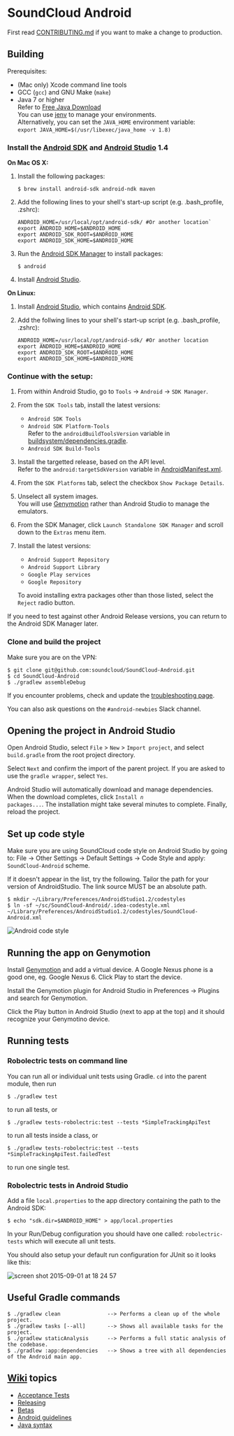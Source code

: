 # SoundCloud Android

First read [CONTRIBUTING.md](CONTRIBUTING.md) if you want to make a change to production.

## Building

Prerequisites:

* (Mac only) Xcode command line tools
* GCC (`gcc`) and GNU Make (`make`)
* Java 7 or higher<br>
  Refer to [Free Java Download][]<br>
  You can use [jenv][] to manage your environments.<br>
  Alternatively, you can set the `JAVA_HOME` environment variable:<br>
	`export JAVA_HOME=$(/usr/libexec/java_home -v 1.8)`

### Install the [Android SDK][] and [Android Studio][] 1.4

**On Mac OS X:**

1. Install the following packages:

    `$ brew install android-sdk android-ndk maven`
    
2. Add the following lines to your shell's start-up script (e.g. .bash_profile, .zshrc):

    ```
    ANDROID_HOME=/usr/local/opt/android-sdk/ #Or another location`
    export ANDROID_HOME=$ANDROID_HOME
    export ANDROID_SDK_ROOT=$ANDROID_HOME
    export ANDROID_SDK_HOME=$ANDROID_HOME
    ```

3. Run the [Android SDK Manager][] to install packages:

    `$ android`
    
4. Install [Android Studio][].

**On Linux:**

1. Install [Android Studio][], which contains [Android SDK][].
2. Add the follwing lines to your shell's start-up script (e.g. .bash_profile, .zshrc):

    ```
    ANDROID_HOME=/usr/local/opt/android-sdk/ #Or another location
    export ANDROID_HOME=$ANDROID_HOME
    export ANDROID_SDK_ROOT=$ANDROID_HOME
    export ANDROID_SDK_HOME=$ANDROID_HOME
    ```
    
### Continue with the setup:

1. From within Android Studio, go to `Tools` &rarr; `Android` &rarr; `SDK Manager`.
2. From the `SDK Tools` tab, install the latest versions:<br>
   * `Android SDK Tools`<br>
   * `Android SDK Platform-Tools`<br>Refer to the `androidBuildToolsVersion` variable in [buildsystem/dependencies.gradle](buildsystem/dependencies.gradle).<br>
   * `Android SDK Build-Tools`<br>
3. Install the targetted release, based on the API level.<br>Refer to the `android:targetSdkVersion` variable in [AndroidManifest.xml](app/AndroidManifest.xml).
4. From the `SDK Platforms` tab, select the checkbox `Show Package Details`.
5. Unselect all system images.<br>You will use [Genymotion][] rather than Android Studio to manage the emulators.
6. From the SDK Manager, click `Launch Standalone SDK Manager` and scroll down to the `Extras` menu item.
7. Install the latest versions:
   * `Android Support Repository`
   * `Android Support Library`
   * `Google Play services`
   * `Google Repository`
   
   To avoid installing extra packages other than those listed, select the `Reject` radio button.

If you need to test against other Android Release versions, you can return to the Android SDK Manager later.

### Clone and build the project

Make sure you are on the VPN:

    $ git clone git@github.com:soundcloud/SoundCloud-Android.git
    $ cd SoundCloud-Android
    $ ./gradlew assembleDebug

If you encounter problems, check and update the [troubleshooting page](https://github.com/soundcloud/SoundCloud-Android/wiki/Troubleshooting).

You can also ask questions on the `#android-newbies` Slack channel.

## Opening the project in Android Studio

Open Android Studio, select `File` > `New` > `Import project`, and select `build.gradle` from the root project directory.

Select `Next` and confirm the import of the parent project. If you are asked to use the `gradle wrapper`, select `Yes`.

Android Studio will automatically download and manage dependencies. When the download completes, click <code>Install <i>n</i> packages...</code>. The installation might take several minutes to complete. Finally, reload the project.

## Set up code style

Make sure you are using SoundCloud code style on Android Studio by going to:
File &rarr; Other Settings &rarr; Default Settings &rarr; Code Style and apply: `SoundCloud-Android` scheme.

If it doesn't appear in the list, try the following. Tailor the path for your version of AndroidStudio. The link source MUST be an absolute path.

    $ mkdir ~/Library/Preferences/AndroidStudio1.2/codestyles
    $ ln -sf ~/sc/SoundCloud-Android/.idea-codestyle.xml ~/Library/Preferences/AndroidStudio1.2/codestyles/SoundCloud-Android.xml

![Android code style][Android code style]

## Running the app on Genymotion

Install [Genymotion][] and add a virtual device. A Google Nexus phone is a good one, eg. Google Nexus 6.
Click Play to start the device.

Install the Genymotion plugin for Android Studio in Preferences -> Plugins and search for Genymotion.

Click the Play button in Android Studio (next to app at the top) and it should recognize your Genymotino device.

## Running tests

### Robolectric tests on command line

You can run all or individual unit tests using Gradle. `cd` into the parent module, then run

    $ ./gradlew test

to run all tests, or

    $ ./gradlew tests-robolectric:test --tests *SimpleTrackingApiTest

to run all tests inside a class, or

    $ ./gradlew tests-robolectric:test --tests *SimpleTrackingApiTest.failedTest

to run one single test.

### Robolectric tests in Android Studio

Add a file `local.properties` to the app directory containing the path to the Android SDK:

    $ echo "sdk.dir=$ANDROID_HOME" > app/local.properties

In your Run/Debug configuration you should have one called: `robolectric-tests` which will execute all unit tests.

You should also setup your default run configuration for JUnit so it looks like this:

![screen shot 2015-09-01 at 18 24 57](https://cloud.githubusercontent.com/assets/513206/9610004/22a788ee-50d7-11e5-8789-7ab7c50d60de.png)

## Useful Gradle commands

    $ ./gradlew clean               --> Performs a clean up of the whole project.
    $ ./gradlew tasks [--all]       --> Shows all available tasks for the project.
    $ ./gradlew staticAnalysis      --> Performs a full static analysis of the codebase.
    $ ./gradlew :app:dependencies   --> Shows a tree with all dependencies of the Android main app.

## [Wiki][wiki] topics

* [Acceptance Tests][acceptance-tests]
* [Releasing][releasing]
* [Betas][betas]
* [Android guidelines][android-guide]
* [Java syntax][java-syntax]

[Free Java Download]: http://java.com/en/download
[Android SDK]: http://developer.android.com/sdk/index.html
[Android SDK Manager]: http://developer.android.com/sdk/installing/adding-packages.html
[Android Studio]: http://developer.android.com/sdk/index.html
[Genymotion]: https://www.genymotion.com
[Jenv]: http://www.jenv.be/
[wiki]: https://github.com/soundcloud/SoundCloud-Android/wiki/
[releasing]: https://github.com/soundcloud/SoundCloud-Android/wiki/Releasing
[betas]: https://github.com/soundcloud/SoundCloud-Android/wiki/Betas
[acceptance-tests]: https://github.com/soundcloud/SoundCloud-Android/wiki/Acceptance-Tests
[android-guide]: https://github.com/soundcloud/SoundCloud-Android/wiki/Android-Guidelines
[java-syntax]: https://github.com/soundcloud/SoundCloud-Android/wiki/Java-Syntax-Conventions
[JUnit default run config]: http://f.cl.ly/items/3q3m3v2U0C1b0w1c2D2G/default_junit_run_configuration.png
[Android code style]: http://f.cl.ly/items/1j0U3Q0i330b3G2D3G1D/codestye_soundcloud.png

